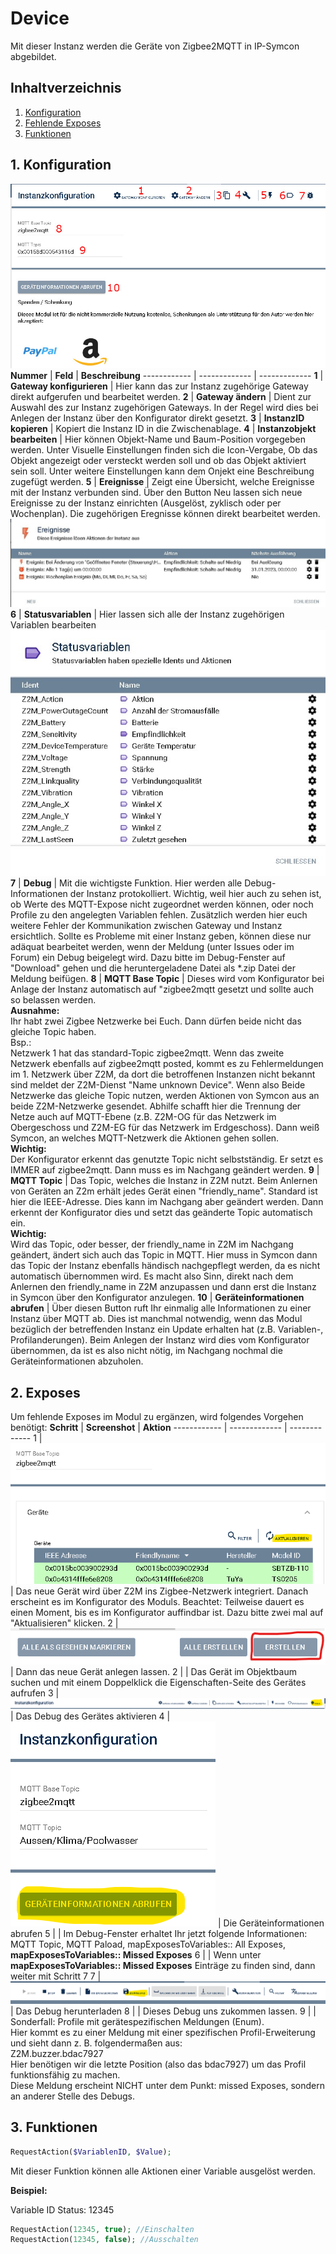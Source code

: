 # Device
   Mit dieser Instanz werden die Geräte von Zigbee2MQTT in IP-Symcon abgebildet.

   ## Inhaltverzeichnis
   1. [Konfiguration](#1-konfiguration)
   2. [Fehlende Exposes](#2-exposes)
   3. [Funktionen](#3-funktionen)
   

   ## 1. Konfiguration
   ![Konfiguration Device](/docs/pictures/Device_Konfiguration.jpg)
   **Nummer** | **Feld** | **Beschreibung**
   ------------ | ------------- | -------------
   **1** | **Gateway konfigurieren** | Hier kann das zur Instanz zugehörige Gateway direkt aufgerufen und bearbeitet werden.
   **2** | **Gateway ändern** | Dient zur Auswahl des zur Instanz zugehörigen Gateways. In der Regel wird dies bei Anlegen der Instanz über den Konfigurator direkt gesetzt.
   **3** | **InstanzID kopieren** | Kopiert die Instanz ID in die Zwischenablage.
   **4** | **Instanzobjekt bearbeiten** | Hier können Objekt-Name und Baum-Position vorgegeben werden. Unter Visuelle Einstellungen finden sich die Icon-Vergabe, Ob das Objekt angezeigt oder versteckt werden soll und ob das Objekt aktiviert sein soll. Unter weitere Einstellungen kann dem Onjekt eine Beschreibung zugefügt werden.
   **5** | **Ereignisse** | Zeigt eine Übersicht, welche Ereignisse mit der Instanz verbunden sind. Über den Button Neu lassen sich neue Ereignisse zu der Instanz einrichten (Ausgelöst, zyklisch oder per Wochenplan). Die zugehörigen Eregnisse können direkt bearbeitet werden. ![Ereignisse](/docs/pictures/Device_Ereignisse.jpg)
   **6** | **Statusvariablen** | Hier lassen sich alle der Instanz zugehörigen Variablen bearbeiten ![Variablen](/docs/pictures/device_statusvariablen.jpg)
   **7** | **Debug** | Mit die wichtigste Funktion. Hier werden alle Debug-Informationen der Instanz protokolliert. Wichtig, weil hier auch zu sehen ist, ob Werte des MQTT-Expose nicht zugeordnet werden können, oder noch Profile zu den angelegten Variablen fehlen. Zusätzlich werden hier euch weitere Fehler der Kommunikation zwischen Gateway und Instanz ersichtlich. Sollte es Probleme mit einer Instanz geben, können diese nur adäquat bearbeitet werden, wenn der Meldung (unter Issues oder im Forum) ein Debug beigelegt wird. Dazu bitte im Debug-Fenster auf "Download" gehen und die heruntergeladene Datei als *.zip Datei der Meldung beifügen.
   **8** | **MQTT Base Topic** | Dieses wird vom Konfigurator bei Anlage der Instanz automatisch auf "zigbee2mqtt gesetzt und sollte auch so belassen werden. <br> **Ausnahme:** <br> Ihr habt zwei Zigbee Netzwerke bei Euch. Dann dürfen beide nicht das gleiche Topic haben. <br> Bsp.:<br> Netzwerk 1 hat das standard-Topic zigbee2mqtt. Wenn das zweite Netzwerk ebenfalls auf zigbee2mqtt posted, kommt es zu Fehlermeldungen im 1. Netzwerk über Z2M, da dort die betroffenen Instanzen nicht bekannt sind meldet der Z2M-Dienst "Name unknown Device". Wenn also Beide Netzwerke das gleiche Topic nutzen, werden Aktionen von Symcon aus an beide Z2M-Netzwerke gesendet. Abhilfe schafft hier die Trennung der Netze auch auf MQTT-Ebene (z.B. Z2M-OG für das Netzwerk im Obergeschoss und Z2M-EG für das Netzwerk im Erdgeschoss). Dann weiß Symcon, an welches MQTT-Netzwerk die Aktionen gehen sollen. <br> **Wichtig:** <br>Der Konfigurator erkennt das genutzte Topic nicht selbstständig. Er setzt es IMMER auf zigbee2mqtt. Dann muss es im Nachgang geändert werden.
   **9** | **MQTT Topic** | Das Topic, welches die Instanz in Z2M nutzt. Beim Anlernen von Geräten an Z2m erhält jedes Gerät einen "friendly_name". Standard ist hier die IEEE-Adresse. Dies kann im Nachgang aber geändert werden. Dann erkennt der Konfigurator dies und setzt das geänderte Topic automatisch ein. <br> **Wichtig:** <br>Wird das Topic, oder besser, der friendly_name in Z2M im Nachgang geändert, ändert sich auch das Topic in MQTT. Hier muss in Symcon dann das Topic der Instanz ebenfalls händisch nachgepflegt werden, da es nicht automatisch übernommen wird. Es macht also Sinn, direkt nach dem Anlernen den friendly_name in Z2M anzupassen und dann erst die Instanz in Symcon über den Konfigurator anzulegen.
   **10** | **Geräteinformationen abrufen** | Über diesen Button ruft Ihr einmalig alle Informationen zu einer Instanz über MQTT ab. Dies ist manchmal notwendig, wenn das Modul bezüglich der betreffenden Instanz ein Update erhalten hat (z.B. Variablen-, Profilanderungen). Beim Anlegen der Instanz wird dies vom Konfigurator übernommen, da ist es also nicht nötig, im Nachgang nochmal die Geräteinformationen abzuholen.


   
   ## 2. Exposes   
   
   Um fehlende Exposes im Modul zu ergänzen, wird folgendes Vorgehen benötigt:
   **Schritt** | **Screenshot** | **Aktion**
   ------------ | ------------- | -------------
   1 | ![Aktualisieren](/docs/pictures/liste-aktualisieren.png) | Das neue Gerät wird über Z2M ins Zigbee-Netzwerk integriert. Danach erscheint es im Konfigurator des Moduls. Beachtet: Teilweise dauert es einen Moment, bis es im Konfigurator auffindbar ist. Dazu bitte zwei mal auf "Aktualisieren" klicken.
   2 | ![Anlegen](/docs/pictures/erstellen.png)| Dann das neue Gerät anlegen lassen.
   2 | | Das Gerät im Objektbaum suchen und mit einem Doppelklick die Eigenschaften-Seite des Gerätes aufrufen
   3 | ![Debug aktivieren](/docs/pictures/debug-aktivieren.png)| Das Debug des Gerätes aktivieren
   4 | ![Informationen](/docs/pictures/geraeteinformationen.png) | Die Geräteinformationen abrufen
   5 | | Im Debug-Fenster erhaltet Ihr jetzt folgende Informationen: MQTT Topic, MQTT Paload, mapExposesToVariables:: All Exposes, **mapExposesToVariables:: Missed Exposes** 
   6 | | Wenn unter **mapExposesToVariables:: Missed Exposes** Einträge zu finden sind, dann weiter mit Schritt 7
   7 | ![Download](/docs/pictures/download-debug.png) | Das Debug herunterladen
   8 | | Dieses Debug uns zukommen lassen.
   9 | | Sonderfall: Profile mit gerätespezifischen Meldungen (Enum). <br> Hier kommt es zu einer Meldung mit einer spezifischen Profil-Erweiterung und sieht dann z. B. folgendermaßen aus: <br> Z2M.buzzer.bdac7927 <br> Hier benötigen wir die letzte Position (also das bdac7927) um das Profil funktionsfähig zu machen. <br> Diese Meldung erscheint NICHT unter dem Punkt: missed Exposes, sondern an anderer Stelle des Debugs.
   
   ## 3. Funktionen

   ```php
   RequestAction($VariablenID, $Value);
   ```
   Mit dieser Funktion können alle Aktionen einer Variable ausgelöst werden.

   **Beispiel:**

   Variable ID Status: 12345
   ```php
   RequestAction(12345, true); //Einschalten
   RequestAction(12345, false); //Ausschalten
   ```
